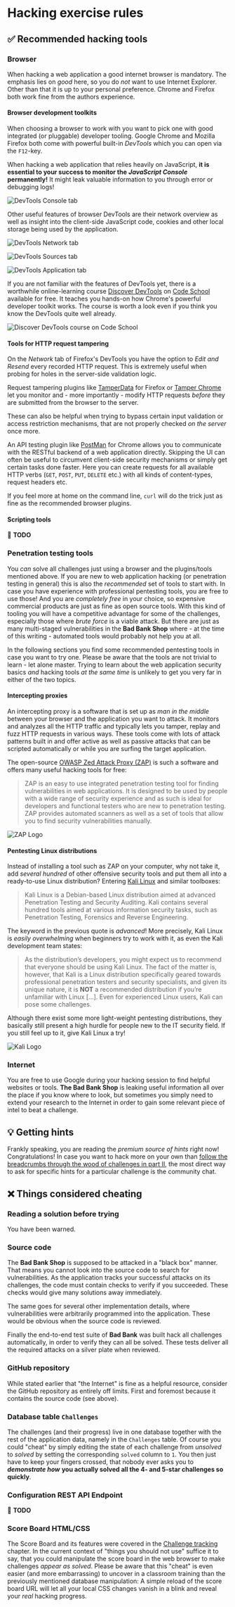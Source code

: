 # Hacking exercise rules

## ✅ Recommended hacking tools

### Browser

When hacking a web application a good internet browser is mandatory. The emphasis lies on _good_ here, so you do _not_ want to use Internet Explorer. Other than that it is up to your personal preference. Chrome and Firefox both work fine from the authors experience.

#### Browser development toolkits

When choosing a browser to work with you want to pick one with good integrated \(or pluggable\) developer tooling. Google Chrome and Mozilla Firefox both come with powerful built-in _DevTools_ which you can open via the `F12`-key.

When hacking a web application that relies heavily on JavaScript, **it is essential to your success to monitor the** _**JavaScript Console**_ **permanently!** It might leak valuable information to you through error or debugging logs!

![DevTools Console tab](../../.gitbook/assets/devtools_console.png)

Other useful features of browser DevTools are their network overview as well as insight into the client-side JavaScript code, cookies and other local storage being used by the application.

![DevTools Network tab](../../.gitbook/assets/devtools_network.png)

![DevTools Sources tab](../../.gitbook/assets/devtools_sources.png)

![DevTools Application tab](../../.gitbook/assets/devtools_cookies.png)

If you are not familiar with the features of DevTools yet, there is a worthwhile online-learning course [Discover DevTools](https://www.codeschool.com/courses/discover-devtools) on [Code School](https://www.codeschool.com) available for free. It teaches you hands-on how Chrome's powerful developer toolkit works. The course is worth a look even if you think you know the DevTools quite well already.

![Discover DevTools course on Code School](../../.gitbook/assets/codeschool_devtools.png)

#### Tools for HTTP request tampering

On the _Network_ tab of Firefox's DevTools you have the option to _Edit and Resend_ every recorded HTTP request. This is extremely useful when probing for holes in the server-side validation logic.

Request tampering plugins like [TamperData](https://addons.mozilla.org/de/firefox/addon/tamper-data/) for Firefox or [Tamper Chrome](https://chrome.google.com/webstore/detail/tamper-chrome-extension/hifhgpdkfodlpnlmlnmhchnkepplebkb) let you monitor and - more importantly - modify HTTP requests _before_ they are submitted from the browser to the server.

These can also be helpful when trying to bypass certain input validation or access restriction mechanisms, that are not properly checked _on the server_ once more.

An API testing plugin like [PostMan](https://chrome.google.com/webstore/detail/postman/fhbjgbiflinjbdggehcddcbncdddomop) for Chrome allows you to communicate with the RESTful backend of a web application directly. Skipping the UI can often be useful to circumvent client-side security mechanisms or simply get certain tasks done faster. Here you can create requests for all available HTTP verbs \(`GET`, `POST`, `PUT`, `DELETE` etc.\) with all kinds of content-types, request headers etc.

If you feel more at home on the command line, `curl` will do the trick just as fine as the recommended browser plugins.

#### Scripting tools

🔧 **TODO**

### Penetration testing tools

You _can_ solve all challenges just using a browser and the plugins/tools mentioned above. If you are new to web application hacking \(or penetration testing in general\) this is also the _recommended_ set of tools to start with. In case you have experience with professional pentesting tools, you are free to use those! And you are _completely free_ in your choice, so expensive commercial products are just as fine as open source tools. With this kind of tooling you will have a competitive advantage for some of the challenges, especially those where _brute force_ is a viable attack. But there are just as many multi-staged vulnerabilities in the **Bad Bank Shop** where - at the time of this writing - automated tools would probably not help you at all.

In the following sections you find some recommended pentesting tools in case you want to try one. Please be aware that the tools are not trivial to learn - let alone master. Trying to learn about the web application security basics _and_ hacking tools _at the same time_ is unlikely to get you very far in either of the two topics.

#### Intercepting proxies

An intercepting proxy is a software that is set up as _man in the middle_ between your browser and the application you want to attack. It monitors and analyzes all the HTTP traffic and typically lets you tamper, replay and fuzz HTTP requests in various ways. These tools come with lots of attack patterns built in and offer active as well as passive attacks that can be scripted automatically or while you are surfing the target application.

The open-source [OWASP Zed Attack Proxy \(ZAP\)](https://www.owasp.org/index.php/OWASP_Zed_Attack_Proxy_Project) is such a software and offers many useful hacking tools for free:

> ZAP is an easy to use integrated penetration testing tool for finding vulnerabilities in web applications. It is designed to be used by people with a wide range of security experience and as such is ideal for developers and functional testers who are new to penetration testing. ZAP provides automated scanners as well as a set of tools that allow you to find security vulnerabilities manually.

![ZAP Logo](../../.gitbook/assets/zap.png)

#### Pentesting Linux distributions

Instead of installing a tool such as ZAP on your computer, why not take it, add _several hundred_ of other offensive security tools and put them all into a ready-to-use Linux distribution? Entering [Kali Linux](https://www.kali.org) and similar toolboxes:

> Kali Linux is a Debian-based Linux distribution aimed at advanced Penetration Testing and Security Auditing. Kali contains several hundred tools aimed at various information security tasks, such as Penetration Testing, Forensics and Reverse Engineering.

The keyword in the previous quote is _advanced_! More precisely, Kali Linux is _easily overwhelming_ when beginners try to work with it, as even the Kali development team states:

> As the distribution’s developers, you might expect us to recommend that everyone should be using Kali Linux. The fact of the matter is, however, that Kali is a Linux distribution specifically geared towards professional penetration testers and security specialists, and given its unique nature, it is **NOT** a recommended distribution if you’re unfamiliar with Linux \[...\]. Even for experienced Linux users, Kali can pose some challenges.

Although there exist some more light-weight pentesting distributions, they basically still present a high hurdle for people new to the IT security field. If you still feel up to it, give Kali Linux a try!

![Kali Logo](../../.gitbook/assets/kali.jpg)

### Internet

You are free to use Google during your hacking session to find helpful websites or tools. **The Bad Bank Shop** is leaking useful information all over the place if you know where to look, but sometimes you simply need to extend your research to the Internet in order to gain some relevant piece of intel to beat a challenge.

## 💡 Getting hints

Frankly speaking, you are reading the _premium source of hints_ right now! Congratulations! In case you want to hack more on your own than [follow the breadcrumbs through the wood of challenges in part II](../../part-ii/part-ii-challenge-hunting/), the most direct way to ask for specific hints for a particular challenge is the community chat.

## ❌ Things considered cheating

### Reading a solution before trying

You have been warned.

### Source code

The **Bad Bank Shop** is supposed to be attacked in a "black box" manner. That means you cannot look into the source code to search for vulnerabilities. As the application tracks your successful attacks on its challenges, the code must contain checks to verify if you succeeded. These checks would give many solutions away immediately.

The same goes for several other implementation details, where vulnerabilities were arbitrarily programmed into the application. These would be obvious when the source code is reviewed.

Finally the end-to-end test suite of **Bad Bank** was built hack all challenges automatically, in order to verify they can all be solved. These tests deliver all the required attacks on a silver plate when reviewed.

### GitHub repository

While stated earlier that "the Internet" is fine as a helpful resource, consider the GitHub repository as entirely off limits. First and foremost because it contains the source code \(see above\).

### Database table `Challenges`

The challenges \(and their progress\) live in one database together with the rest of the application data, namely in the `Challenges` table. Of course you could "cheat" by simply editing the state of each challenge from _unsolved_ to _solved_ by setting the corresponding `solved` column to `1`. You then just have to keep your fingers crossed, that nobody ever asks you to _**demonstrate how**_ **you actually solved all the 4- and 5-star challenges so quickly**.

### Configuration REST API Endpoint

🔧 **TODO**

### Score Board HTML/CSS

The Score Board and its features were covered in the [Challenge tracking](https://github.com/MrBoy31/pwning-bb-wargames/tree/f91da0f4e2fc196c7c04ea1c9ac3fd4dac131a54/part1/challenges.md) chapter. In the current context of "things you should not use" suffice it to say, that you could manipulate the score board in the web browser to make challenges _appear as solved_. Please be aware that this "cheat" is even easier \(and more embarrassing\) to uncover in a classroom training than the previously mentioned database manipulation: A simple reload of the score board URL will let all your local CSS changes vanish in a blink and reveal your _real_ hacking progress.

